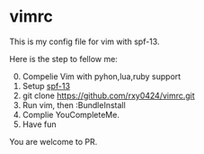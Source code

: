 # vimrc

This is my config file for vim with spf-13.

Here is the step to fellow me:

0. Compelie Vim with pyhon,lua,ruby support
1. Setup [spf-13](https://github.com/spf13/spf13-vim)
2. git clone https://github.com/rxy0424/vimrc.git
3. Run vim, then :BundleInstall
4. Complie YouCompleteMe.
5. Have fun

You are welcome to PR.
